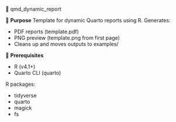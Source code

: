 📘 qmd_dynamic_report 

🔹 **Purpose**
Template for dynamic Quarto reports using R. Generates:

- PDF reports (template.pdf)
- PNG preview (template.png from first page)
- Cleans up and moves outputs to examples/

🔹 **Prerequisites**

- R (v4.1+)
- Quarto CLI (quarto)

R packages:

- tidyverse
- quarto
- magick
- fs
